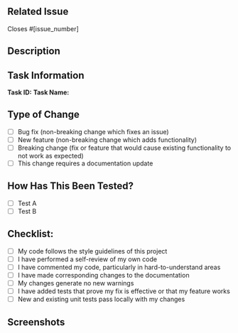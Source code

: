 ## Related Issue
<!-- Please link to the GitHub issue this PR addresses -->
Closes #[issue_number]

## Description
<!-- Please include a summary of the changes and which issue is fixed -->

## Task Information
**Task ID:** <!-- e.g., WEC-50 -->
**Task Name:** <!-- e.g., Learner Status Tracking System -->

## Type of Change
<!-- Please delete options that are not relevant -->
- [ ] Bug fix (non-breaking change which fixes an issue)
- [ ] New feature (non-breaking change which adds functionality)
- [ ] Breaking change (fix or feature that would cause existing functionality to not work as expected)
- [ ] This change requires a documentation update

## How Has This Been Tested?
<!-- Please describe the tests that you ran to verify your changes -->
- [ ] Test A
- [ ] Test B

## Checklist:
<!-- Please check off the following -->
- [ ] My code follows the style guidelines of this project
- [ ] I have performed a self-review of my own code
- [ ] I have commented my code, particularly in hard-to-understand areas
- [ ] I have made corresponding changes to the documentation
- [ ] My changes generate no new warnings
- [ ] I have added tests that prove my fix is effective or that my feature works
- [ ] New and existing unit tests pass locally with my changes

## Screenshots
<!-- If applicable, add screenshots to help explain your changes -->
